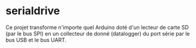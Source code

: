 # serialdrive
 Ce projet transforme n'importe quel Arduino doté d'un lecteur de carte SD (par le bus SPI) en un collecteur de donné (datalogger) du port série par le bus USB et le bus UART.
